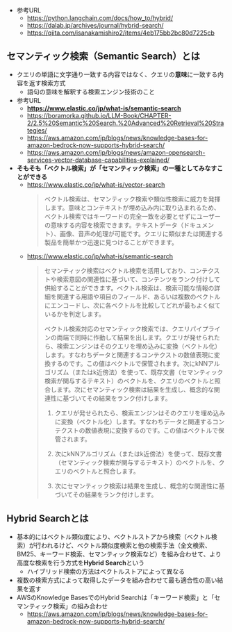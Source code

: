 - 参考URL
  - https://python.langchain.com/docs/how_to/hybrid/
  - https://dalab.jp/archives/journal/hybrid-search/
  - https://qiita.com/isanakamishiro2/items/4eb175bb2bc80d7225cb

## セマンティック検索（Semantic Search）とは
- クエリの単語に文字通り一致する内容ではなく、クエリの**意味**に一致する内容を返す検索方式
  - 語句の意味を解釈する検索エンジン技術のこと
- 参考URL
  - **https://www.elastic.co/jp/what-is/semantic-search**
  - https://boramorka.github.io/LLM-Book/CHAPTER-2/2.5%20Semantic%20Search.%20Advanced%20Retrieval%20Strategies/
  - https://aws.amazon.com/jp/blogs/news/knowledge-bases-for-amazon-bedrock-now-supports-hybrid-search/
  - https://aws.amazon.com/jp/blogs/news/amazon-opensearch-services-vector-database-capabilities-explained/
- **そもそも「ベクトル検索」が「セマンティック検索」の一種としてみなすことができる**
  - https://www.elastic.co/jp/what-is/vector-search  
    > ベクトル検索は、セマンティック検索や類似性検索に威力を発揮します。意味とコンテキストが埋め込み内に取り込まれるため、ベクトル検索ではキーワードの完全一致を必要とせずにユーザーの意味する内容を検索できます。テキストデータ（ドキュメント）、画像、音声の処理が可能です。クエリに類似または関連する製品を簡単かつ迅速に見つけることができます。
  - https://www.elastic.co/jp/what-is/semantic-search  
    > セマンティック検索はベクトル検索を活用しており、コンテクストや検索意図の関連性に基づいて、コンテンツをランク付けして供給することができます。ベクトル検索は、検索可能な情報の詳細を関連する用語や項目のフィールド、あるいは複数のベクトルにエンコードし、次に各ベクトルを比較してどれが最もよく似ているかを判定します。
    > 
    > ベクトル検索対応のセマンティック検索では、クエリパイプラインの両端で同時に作動して結果を出します。クエリが発せられたら、検索エンジンはそのクエリを埋め込みに変換（ベクトル化）します。すなわちデータと関連するコンテクストの数値表現に変換するのです。この値はベクトルで保管されます。次にkNNアルゴリズム（またはk近傍法）を使って、既存文書（セマンティック検索が関与するテキスト）のベクトルを、クエリのベクトルと照合します。次にセマンティック検索は結果を生成し、概念的な関連性に基づいてその結果をランク付けします。
    > 
    > 1. クエリが発せられたら、検索エンジンはそのクエリを埋め込みに変換（ベクトル化）します。すなわちデータと関連するコンテクストの数値表現に変換するのです。この値はベクトルで保管されます。
    >
    > 2. 次にkNNアルゴリズム（またはk近傍法）を使って、既存文書（セマンティック検索が関与するテキスト）のベクトルを、クエリのベクトルと照合します。
    >
    > 3. 次にセマンティック検索は結果を生成し、概念的な関連性に基づいてその結果をランク付けします。

## Hybrid Searchとは
- 基本的にはベクトル類似度により、ベクトルストアから検索（ベクトル検索）が行われるけど、ベクトル類似度検索と他の検索手法（全文検索、BM25、キーワード検索、セマンティック検索など）を組み合わせて、より高度な検索を行う方式を**Hybrid Search**という
  - ハイブリッド検索の方法はベクトルストアによって異なる
- 複数の検索方式によって取得したデータを組み合わせて最も適合性の高い結果を返す
- AWSのKnowledge BasesでのHybrid Searchは「キーワード検索」と「セマンティック検索」の組み合わせ
  - https://aws.amazon.com/jp/blogs/news/knowledge-bases-for-amazon-bedrock-now-supports-hybrid-search/